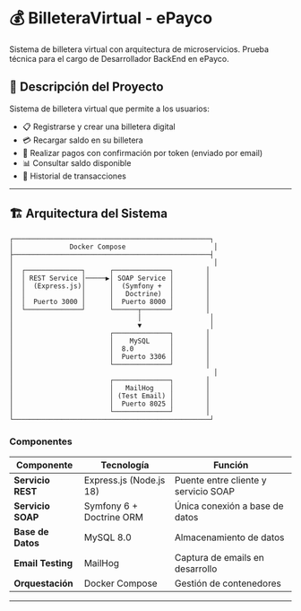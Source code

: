 # 💰 BilleteraVirtual - ePayco

Sistema de billetera virtual con arquitectura de microservicios. Prueba técnica para el cargo de Desarrollador BackEnd en ePayco.

## 🎯 Descripción del Proyecto

Sistema de billetera virtual que permite a los usuarios:
- 📋 Registrarse y crear una billetera digital
- 💳 Recargar saldo en su billetera
- 💸 Realizar pagos con confirmación por token (enviado por email)
- 📊 Consultar saldo disponible
- 📝 Historial de transacciones

---

## 🏗️ Arquitectura del Sistema

```
┌─────────────────────────────────────────────────┐
│              Docker Compose                      │
├─────────────────────────────────────────────────┤
│                                                  │
│  ┌──────────────┐      ┌──────────────┐        │
│  │ REST Service │─────▶│ SOAP Service │        │
│  │  (Express.js)│      │  (Symfony +  │        │
│  │              │      │   Doctrine)  │        │
│  │  Puerto 3000 │      │  Puerto 8000 │        │
│  └──────────────┘      └──────┬───────┘        │
│                               │                 │
│                               ▼                 │
│                        ┌──────────────┐        │
│                        │    MySQL     │        │
│                        │  8.0         │        │
│                        │  Puerto 3306 │        │
│                        └──────────────┘        │
│                                                  │
│                        ┌──────────────┐        │
│                        │   MailHog    │        │
│                        │ (Test Email) │        │
│                        │  Puerto 8025 │        │
│                        └──────────────┘        │
└─────────────────────────────────────────────────┘
```

### Componentes

| Componente | Tecnología | Función |
|-----------|-----------|---------|
| **Servicio REST** | Express.js (Node.js 18) | Puente entre cliente y servicio SOAP |
| **Servicio SOAP** | Symfony 6 + Doctrine ORM | Única conexión a base de datos |
| **Base de Datos** | MySQL 8.0 | Almacenamiento de datos |
| **Email Testing** | MailHog | Captura de emails en desarrollo |
| **Orquestación** | Docker Compose | Gestión de contenedores |

---

